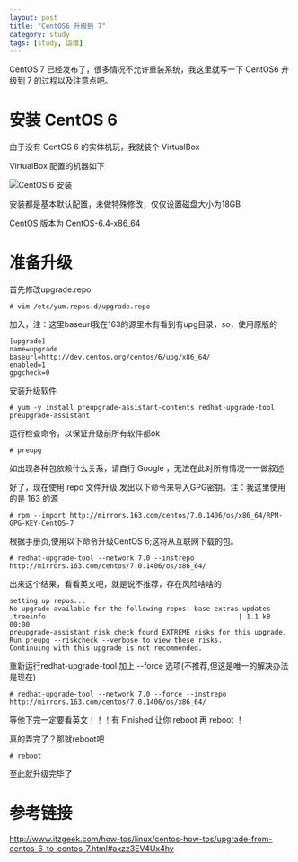 ```yaml
---
layout: post
title: "CentOS6 升级到 7"
category: study
tags: [study, 运维]
---
```



CentOS 7 已经发布了，很多情况不允许重装系统，我这里就写一下 CentOS6 升级到 7 的过程以及注意点吧。

# 安装 CentOS 6

由于没有 CentOS 6 的实体机玩，我就装个 VirtualBox 

VirtualBox 配置的机器如下

![CentOS 6 安装](http://ilz.me/assets/imgs/CentOS6TO7_1.png)

安装都是基本默认配置，未做特殊修改，仅仅设置磁盘大小为18GB

CentOS 版本为 CentOS-6.4-x86_64


# 准备升级

首先修改upgrade.repo

    # vim /etc/yum.repos.d/upgrade.repo

加入，注：这里baseurl我在163的源里木有看到有upg目录，so，使用原版的

    [upgrade]
    name=upgrade
    baseurl=http://dev.centos.org/centos/6/upg/x86_64/
    enabled=1
    gpgcheck=0
    
安装升级软件

    # yum -y install preupgrade-assistant-contents redhat-upgrade-tool preupgrade-assistant
    
运行检查命令，以保证升级前所有软件都ok

    # preupg
    
如出现各种包依赖什么关系，请自行 Google ，无法在此对所有情况一一做叙述

好了，现在使用 repo 文件升级,发出以下命令来导入GPG密钥。注：我这里使用的是 163 的源

    # rpm --import http://mirrors.163.com/centos/7.0.1406/os/x86_64/RPM-GPG-KEY-CentOS-7

根据手册页,使用以下命令升级CentOS 6;这将从互联网下载的包。

    # redhat-upgrade-tool --network 7.0 --instrepo http://mirrors.163.com/centos/7.0.1406/os/x86_64/

出来这个结果，看看英文吧，就是说不推荐，存在风险啥啥的
    
    setting up repos...
    No upgrade available for the following repos: base extras updates
    .treeinfo                                                | 1.1 kB     00:00
    preupgrade-assistant risk check found EXTREME risks for this upgrade.
    Run preupg --riskcheck --verbose to view these risks.
    Continuing with this upgrade is not recommended.
   
重新运行redhat-upgrade-tool 加上 --force 选项(不推荐,但这是唯一的解决办法是现在)

    # redhat-upgrade-tool --network 7.0 --force --instrepo http://mirrors.163.com/centos/7.0.1406/os/x86_64/

等他下完一定要看英文！！！有 Finished 让你 reboot 再 reboot ！

真的弄完了？那就reboot吧

    # reboot

至此就升级完毕了
    
# 参考链接

<http://www.itzgeek.com/how-tos/linux/centos-how-tos/upgrade-from-centos-6-to-centos-7.html#axzz3EV4Ux4hv>